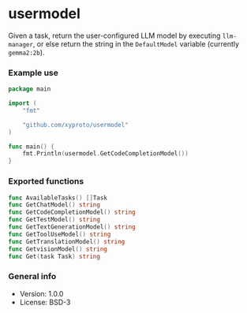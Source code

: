 # usermodel

Given a task, return the user-configured LLM model by executing `llm-manager`, or else return the string in the `DefaultModel` variable (currently `gemma2:2b`).

### Example use

```go
package main

import (
	"fmt"

	"github.com/xyproto/usermodel"
)

func main() {
	fmt.Println(usermodel.GetCodeCompletionModel())
}
```

### Exported functions

```go
func AvailableTasks() []Task
func GetChatModel() string
func GetCodeCompletionModel() string
func GetTestModel() string
func GetTextGenerationModel() string
func GetToolUseModel() string
func GetTranslationModel() string
func GetvisionModel() string
func Get(task Task) string
```

### General info

* Version: 1.0.0
* License: BSD-3
